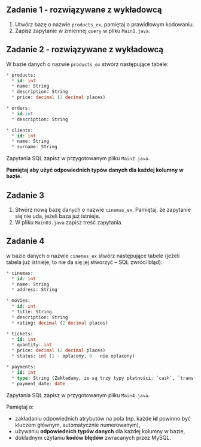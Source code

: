 ## Zadanie 1 - rozwiązywane z wykładowcą

1. Utwórz bazę o nazwie ```products_ex```, pamiętaj o prawidłowym kodowaniu.
2. Zapisz zapytanie w zmiennej `query` w pliku `Main1.java`.


## Zadanie 2 - rozwiązywane z wykładowcą

W bazie danych o nazwie ```products_ex``` stwórz następujące tabele:
```SQL
* products:
  * id: int
  * name: String
  * description: String
  * price: decimal (2 decimal places)

* orders:
  * id:int
  * description: String

* clients:
  * id: int
  * name: String
  * surname: String
```

Zapytania SQL zapisz w przygotowanym pliku `Main2.java`.  

**Pamiętaj aby użyć odpowiednich typów danych dla każdej kolumny w bazie.**


## Zadanie 3

1. Stwórz nową bazę danych o nazwie ```cinemas_ex```. Pamiętaj, że zapytanie się nie uda, jeżeli baza już istnieje.
2. W pliku `Main03.java` zapisz treść zapytania.


## Zadanie 4

w bazie danych o nazwie ```cinemas_ex``` stwórz następujące tabele (jeżeli tabela już istnieje, to nie da się jej stworzyć – SQL zwróci błąd):
```SQL
* cinemas:
  * id: int
  * name: String
  * address: String

* movies:
  * id: int
  * title: String
  * description: String
  * rating: decimal (2 decimal places)

* tickets:
  * id: int
  * quantity: int
  * price: decimal (2 decimal places)
  * status: int (1 - opłacony, 0 - nie opłacony)

* payments:
  * id: int
  * type: String (Zakładamy, że są trzy typy płatności: `cash`, `transfer` lub `card`).
  * payment_date: date
```

Zapytania SQL zapisz w przygotowanym pliku `Main4.java`. 

Pamiętaj o:  
* zakładaniu odpowiednich atrybutów na pola (np. każde **id** powinno być kluczem głównym, automatycznie numerowanym),  
* używaniu **odpowiednich typów danych** dla każdej kolumny w bazie,
* dokładnym czytaniu **kodów błędów** zwracanych przez MySQL.  
